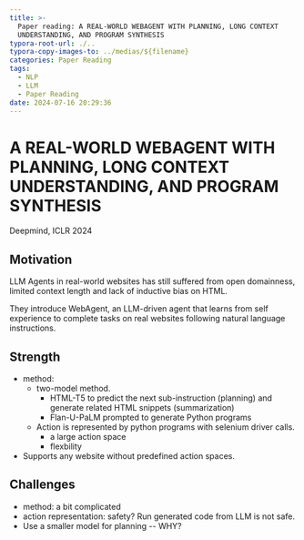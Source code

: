 ```yaml
---
title: >-
  Paper reading: A REAL-WORLD WEBAGENT WITH PLANNING, LONG CONTEXT
  UNDERSTANDING, AND PROGRAM SYNTHESIS
typora-root-url: ./..
typora-copy-images-to: ../medias/${filename}
categories: Paper Reading
tags:
  - NLP
  - LLM
  - Paper Reading
date: 2024-07-16 20:29:36
---
```


# A REAL-WORLD WEBAGENT WITH PLANNING, LONG CONTEXT UNDERSTANDING, AND PROGRAM SYNTHESIS

Deepmind, ICLR 2024

## Motivation

LLM Agents in real-world websites has still suffered from open domainness, limited context length and lack of inductive bias on HTML.

They introduce WebAgent, an LLM-driven agent that learns from self experience to complete tasks on real websites following natural language instructions.



## Strength

* method:
  * two-model method. 
    * HTML-T5 to predict the next sub-instruction (planning) and generate related HTML snippets (summarization)
    * Flan-U-PaLM prompted to generate Python programs 
  * Action is represented by python programs with selenium driver calls.
    * a large action space
    * flexbility
* Supports any website without predefined action spaces.

## Challenges

* method: a bit complicated
* action representation: safety? Run generated code from LLM is not safe.
* Use a smaller model for planning -- WHY?

